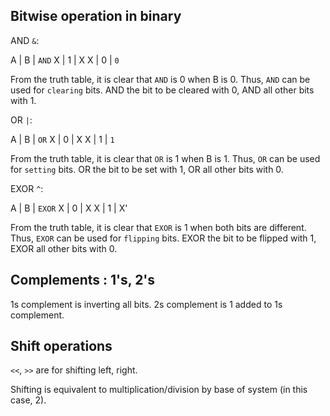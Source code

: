 ## Bitwise operation in binary

AND `&`:

A | B | `AND`
X | 1 | X
X | 0 | `0`

From the truth table, it is clear that `AND` is 0 when B is 0. Thus, `AND` can be used for `clearing` bits.
AND the bit to be cleared with 0, AND all other bits with 1.


OR `|`:

A | B | `OR`
X | 0 | X
X | 1 | `1`

From the truth table, it is clear that `OR` is 1 when B is 1. Thus, `OR` can be used for `setting` bits.
OR the bit to be set with 1, OR all other bits with 0.


EXOR `^`:

A | B | `EXOR`
X | 0 | X
X | 1 | X'

From the truth table, it is clear that `EXOR` is 1 when both bits are different. Thus, `EXOR` can be used for `flipping` bits.
EXOR the bit to be flipped with 1, EXOR all other bits with 0.


## Complements : 1's, 2's
1s complement is inverting all bits. 2s complement is 1 added to 1s complement.




## Shift operations
`<<`, `>>` are for shifting left, right.

Shifting is equivalent to multiplication/division by base of system (in this case, 2).
